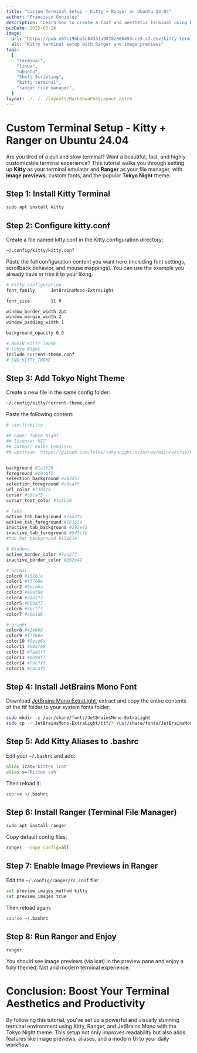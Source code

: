 ```yaml
---
title: "Custom Terminal Setup - Kitty + Ranger on Ubuntu 24.04"
author: "Francisco Gonzalez"
description: "Learn how to create a fast and aesthetic terminal using Kitty, Ranger and image previews with JetBrains Mono font and Tokyo Night theme on Ubuntu 24.04"
pubDate: 2025-03-24
image:
  url: "https://pub-e67c19bba5c64333a98782860493cce5.r2.dev/kitty-terminal-ranger-config.jpg"
  alt: "Kitty terminal setup with Ranger and image previews"
tags:
  [
    "Terminal",
    "linux",
    "ubuntu",
    "Shell Scripting",
    "kitty terminal",
    "ranger file manager",
  ]
layout: ./../../layouts/MarkdownPostLayout.astro
---
```


# Custom Terminal Setup - Kitty + Ranger on Ubuntu 24.04

Are you tired of a dull and slow terminal? Want a beautiful, fast, and highly customizable terminal experience? This tutorial walks you through setting up **Kitty** as your terminal emulator and **Ranger** as your file manager, with **image previews**, custom fonts, and the popular **Tokyo Night** theme.

## Step 1: Install Kitty Terminal

```bash
sudo apt install kitty
```

## Step 2: Configure kitty.conf

Create a file named kitty.conf in the Kitty configuration directory:

```bash
~/.config/kitty/kitty.conf
```

Paste the full configuration content you want here (including font settings, scrollback behavior, and mouse mappings). You can use the example you already have or trim it to your liking.

```bash
# Kitty configuration
font_family      JetBrainsMono-ExtraLight

font_size        11.0

window_border_width 2pt
window_margin_width 2
window_padding_width 1

background_opacity 0.9

# BEGIN_KITTY_THEME
# Tokyo Night
include current-theme.conf
# END_KITTY_THEME
```

## Step 3: Add Tokyo Night Theme

Create a new file in the same config folder:

```bash
~/.config/kitty/current-theme.conf
```

Paste the following content:

```bash
# vim:ft=kitty

## name: Tokyo Night
## license: MIT
## author: Folke Lemaitre
## upstream: https://github.com/folke/tokyonight.nvim/raw/main/extras/kitty/tokyonight_night.conf


background #1a1b26
foreground #c0caf5
selection_background #283457
selection_foreground #c0caf5
url_color #73daca
cursor #c0caf5
cursor_text_color #1a1b26

# Tabs
active_tab_background #7aa2f7
active_tab_foreground #16161e
inactive_tab_background #292e42
inactive_tab_foreground #545c7e
#tab_bar_background #15161e

# Windows
active_border_color #7aa2f7
inactive_border_color #292e42

# normal
color0 #15161e
color1 #f7768e
color2 #9ece6a
color3 #e0af68
color4 #7aa2f7
color5 #bb9af7
color6 #7dcfff
color7 #a9b1d6

# bright
color8 #414868
color9 #f7768e
color10 #9ece6a
color11 #e0af68
color12 #7aa2f7
color13 #bb9af7
color14 #7dcfff
color15 #c0caf5
```

## Step 4: Install JetBrains Mono Font

Download [JetBrains Mono ExtraLight](https://www.jetbrains.com/es-es/lp/mono/), extract and copy the entire contents of the ttf folder to your system fonts folder:

```bash
sudo mkdir -p /usr/share/fonts/JetBrainsMono-ExtraLight
sudo cp -r JetBrainsMono-ExtraLight/ttf/* /usr/share/fonts/JetBrainsMono-ExtraLight/
```

## Step 5: Add Kitty Aliases to .bashrc

Edit your `~/.bashrc` and add:

```bash
alias icat='kitten icat'
alias s='kitten ssh'
```

Then reload it:

```bash
source ~/.bashrc
```

## Step 6: Install Ranger (Terminal File Manager)

```bash
sudo apt install ranger
```

Copy default config files:

```bash
ranger --copy-config=all
```

## Step 7: Enable Image Previews in Ranger

Edit the `~/.config/ranger/rc.conf` file:

```bash
set preview_images_method kitty
set preview_images true
```

Then reload again:

```bash
source ~/.bashrc
```

## Step 8: Run Ranger and Enjoy

```bash
ranger
```

You should see image previews (via icat) in the preview pane and enjoy a fully themed, fast and modern terminal experience.

# Conclusion: Boost Your Terminal Aesthetics and Productivity

By following this tutorial, you've set up a powerful and visually stunning terminal environment using Kitty, Ranger, and JetBrains Mono with the Tokyo Night theme. This setup not only improves readability but also adds features like image previews, aliases, and a modern UI to your daily workflow.
